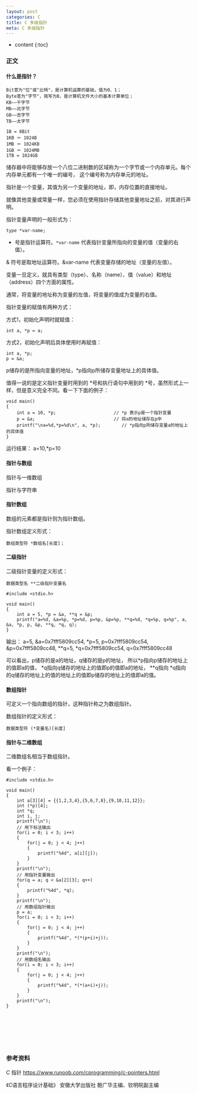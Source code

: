```yaml
---
layout: post
categories: C
title: C 多级指针
meta: C 多级指针
---
```

* content
{:toc}

### 正文

#### 什么是指针？
```
Bit意为"位"或"比特"，是计算机运算的基础，值为0、1；
Byte意为"字节"，简写为B，是计算机文件大小的基本计算单位；
KB——千字节
MB——兆字节
GB——吉字节
TB——太字节 
 
1B = 8Bit
1KB ＝ 1024B
1MB ＝ 1024KB
1GB ＝ 1024MB
1TB = 1024GB 
```

储存器中将能够存放一个八位二进制数的区域称为一个字节或一个内存单元。每个内存单元都有一个唯一的编号，
这个编号称为内存单元的地址。

指针是一个变量，其值为另一个变量的地址，即，内存位置的直接地址。

就像其他变量或常量一样，您必须在使用指针存储其他变量地址之前，对其进行声明。

指针变量声明的一般形式为：
```
type *var-name;
```

* 号是指针运算符。```*var-name``` 代表指针变量所指向的变量的值（变量的右值）。

& 符号是取地址运算符。&var-name 代表变量存储的地址（变量的左值）。

变量一旦定义，就具有类型（type）、名称（name）、值（value）和地址（address）四个方面的属性。

通常，将变量的地址称为变量的左值，将变量的值成为变量的右值。

指针变量的赋值有两种方式：

方式1，初始化声明时就赋值：
````
int a, *p = a;
````

方式2，初始化声明后具体使用时再赋值：
```
int a, *p;
p = &a;
```

p储存的是所指向变量的地址，*p指向p所储存变量地址上的具体值。

值得一说的是定义指针变量时用到的 *号和执行语句中用到的 *号，虽然形式上一样，但是意义完全不同。看一下下面的例子：
```
void main()
{
    int a = 10, *p;                      // *p 表示p是一个指针变量
    p = &a;                              // 将a的地址储存在p中
    printf("\na=%d,*p=%d\n", a, *p);        // *p指向p所储存变量a的地址上的具体值
}
```
运行结果：
a=10,*p=10

#### 指针与数组

指针与一维数组

指针与字符串

#### 指针数组

数组的元素都是指针则为指针数组。

指针数组定义形式：
```
数组类型符 *数组名[长度]；
```

#### 二级指针

二级指针变量的定义形式：
```
数据类型名 **二级指针变量名
```

```
#include <stdio.h>

void main()
{
    int a = 5, *p = &a, **q = &p;
    printf("a=%d, &a=%p, *p=%d, p=%p, &p=%p, **q=%d, *q=%p, q=%p", a, &a, *p, p, &p, **q, *q, q);
}
```
输出：
a=5, &a=0x7fff5809cc54, *p=5, p=0x7fff5809cc54, &p=0x7fff5809cc48, **q=5, *q=0x7fff5809cc54, q=0x7fff5809cc48

可以看出，p储存的是a的地址，q储存的是p的地址，
所以*p指向p储存的地址上的值即a的值， 
*q指向q储存的地址上的值即p的值即a的地址， 
**q指向 *q指向的q储存的地址上的值的地址上的值即p储存的地址上的值即a的值。

#### 数组指针

可定义一个指向数组的指针，这种指针称之为数组指针。

数组指针的定义形式：
```
数据类型符 (*变量名)[长度]
```

#### 指针与二维数组

二维数组名相当于数组指针。

看一个例子：
```
#include <stdio.h>

void main()
{
    int a[3][4] = {{1,2,3,4},{5,6,7,8},{9,10,11,12}};
    int (*p)[4];
    int *q;
    int i, j;
    printf("\n");
    // 用下标法输出
    for(i = 0; i < 3; i++)
    {
        for(j = 0; j < 4; j++)
        {
            printf("%4d", a[i][j]);
        }
    }
    printf("\n");
    // 用指针变量输出
    for(q = a; q < &a[2][3]; q++)
    {
        printf("%4d", *q);
    }
    printf("\n");
    // 用数组指针输出
    p = a;
    for(i = 0; i < 3; i++)
    {
        for(j = 0; j < 4; j++)
        {
            printf("%4d", *(*(p+i)+j));
        }
    }
    printf("\n");
    // 用数组名输出
    for(i = 0; i < 3; i++)
    {
        for(j = 0; j < 4; j++)
        {
            printf("%4d", *(*(a+i)+j));
        }
    }
    printf("\n");
}
```

<br/><br/><br/><br/><br/>
### 参考资料

C 指针 <https://www.runoob.com/cprogramming/c-pointers.html>

《C语言程序设计基础》 安徽大学出版社 鲍广华主编、钦明皖副主编 

